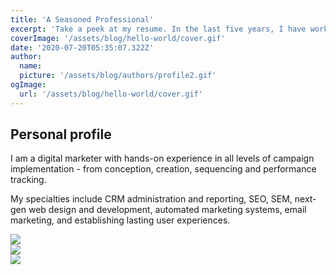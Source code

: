 ```yaml
---
title: 'A Seasoned Professional'
excerpt: 'Take a peek at my resume. In the last five years, I have worked for various companies, universities and non-profits. My skills are both technical and creative.'
coverImage: '/assets/blog/hello-world/cover.gif'
date: '2020-07-20T05:35:07.322Z'
author:
  name:
  picture: '/assets/blog/authors/profile2.gif'
ogImage:
  url: '/assets/blog/hello-world/cover.gif'
---
```

## Personal profile

I am a digital marketer with hands-on experience in all levels of campaign implementation - from conception, creation, sequencing and performance tracking.

My specialties include CRM administration and reporting, SEO, SEM, next-gen web design and development, automated marketing systems, email marketing, and establishing lasting user experiences.

<div class="bg-white rounded-t-lg rounded-b-lg overflow-hidden border border-gray-400 p-4">

<div class="px-4 py-2 m-2"><img class="m:auto" src="/assets/blog/hello-world/top-res.PNG" /></div>

<div class="px-4 py-2 m-2"><img class="m:auto" src="/assets/blog/hello-world/mid-res.PNG" /></div>

<div class="px-4 py-2 m-2"><img class="m:auto" src="/assets/blog/hello-world/btm-res.PNG" /></div>

</div>
